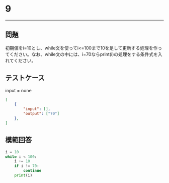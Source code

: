 # 9

---
## 問題

初期値をi=10とし、while文を使ってi<=100まで10を足して更新する処理を作ってください。なお、while文の中には、i=70ならprint(i)の処理をする条件式を入れてください。

## テストケース
input = none
```json
[
	{
		"input": [],
		"output": ["70"]
  	},
]
```

## 模範回答
```python
i = 10
while i < 100:
    i += 10
    if i != 70:
        continue
    print(i)
```